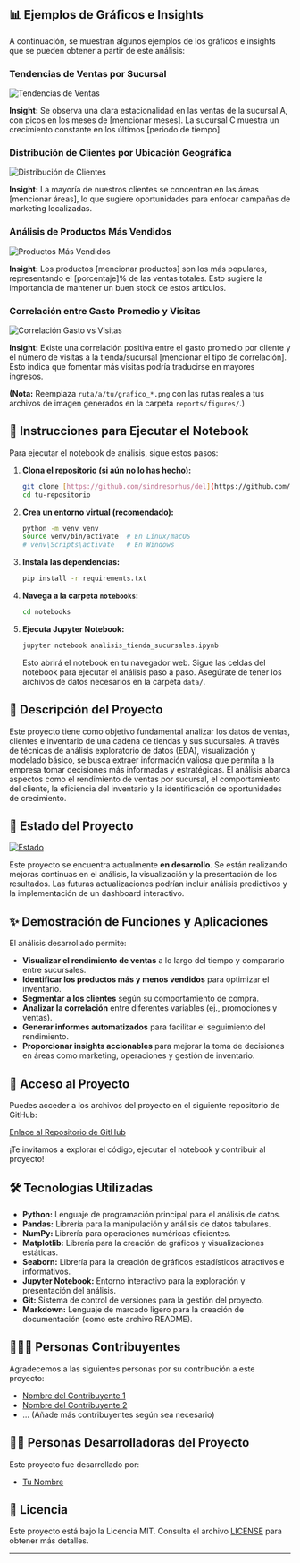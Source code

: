 ## 📊 Ejemplos de Gráficos e Insights

A continuación, se muestran algunos ejemplos de los gráficos e insights que se pueden obtener a partir de este análisis:

### Tendencias de Ventas por Sucursal

![Tendencias de Ventas](ruta/a/tu/grafico_ventas_sucursal.png)

**Insight:** Se observa una clara estacionalidad en las ventas de la sucursal A, con picos en los meses de [mencionar meses]. La sucursal C muestra un crecimiento constante en los últimos [periodo de tiempo].

### Distribución de Clientes por Ubicación Geográfica

![Distribución de Clientes](ruta/a/tu/grafico_distribucion_clientes.png)

**Insight:** La mayoría de nuestros clientes se concentran en las áreas [mencionar áreas], lo que sugiere oportunidades para enfocar campañas de marketing localizadas.

### Análisis de Productos Más Vendidos

![Productos Más Vendidos](ruta/a/tu/grafico_productos_vendidos.png)

**Insight:** Los productos [mencionar productos] son los más populares, representando el [porcentaje]% de las ventas totales. Esto sugiere la importancia de mantener un buen stock de estos artículos.

### Correlación entre Gasto Promedio y Visitas

![Correlación Gasto vs Visitas](ruta/a/tu/grafico_correlacion.png)

**Insight:** Existe una correlación positiva entre el gasto promedio por cliente y el número de visitas a la tienda/sucursal [mencionar el tipo de correlación]. Esto indica que fomentar más visitas podría traducirse en mayores ingresos.

**(Nota:** Reemplaza `ruta/a/tu/grafico_*.png` con las rutas reales a tus archivos de imagen generados en la carpeta `reports/figures/`.)

## 🚀 Instrucciones para Ejecutar el Notebook

Para ejecutar el notebook de análisis, sigue estos pasos:

1.  **Clona el repositorio (si aún no lo has hecho):**
    ```bash
    git clone [https://github.com/sindresorhus/del](https://github.com/sindresorhus/del)
    cd tu-repositorio
    ```

2.  **Crea un entorno virtual (recomendado):**
    ```bash
    python -m venv venv
    source venv/bin/activate  # En Linux/macOS
    # venv\Scripts\activate   # En Windows
    ```

3.  **Instala las dependencias:**
    ```bash
    pip install -r requirements.txt
    ```

4.  **Navega a la carpeta `notebooks`:**
    ```bash
    cd notebooks
    ```

5.  **Ejecuta Jupyter Notebook:**
    ```bash
    jupyter notebook analisis_tienda_sucursales.ipynb
    ```

    Esto abrirá el notebook en tu navegador web. Sigue las celdas del notebook para ejecutar el análisis paso a paso. Asegúrate de tener los archivos de datos necesarios en la carpeta `data/`.

## 📝 Descripción del Proyecto

Este proyecto tiene como objetivo fundamental analizar los datos de ventas, clientes e inventario de una cadena de tiendas y sus sucursales. A través de técnicas de análisis exploratorio de datos (EDA), visualización y modelado básico, se busca extraer información valiosa que permita a la empresa tomar decisiones más informadas y estratégicas. El análisis abarca aspectos como el rendimiento de ventas por sucursal, el comportamiento del cliente, la eficiencia del inventario y la identificación de oportunidades de crecimiento.

## 🚦 Estado del Proyecto

[![Estado](https://img.shields.io/badge/Estado-En%20Desarrollo-yellow)](https://img.shields.io/badge/Estado-En%20Desarrollo-yellow)

Este proyecto se encuentra actualmente **en desarrollo**. Se están realizando mejoras continuas en el análisis, la visualización y la presentación de los resultados. Las futuras actualizaciones podrían incluir análisis predictivos y la implementación de un dashboard interactivo.

## ✨ Demostración de Funciones y Aplicaciones

El análisis desarrollado permite:

- **Visualizar el rendimiento de ventas** a lo largo del tiempo y compararlo entre sucursales.
- **Identificar los productos más y menos vendidos** para optimizar el inventario.
- **Segmentar a los clientes** según su comportamiento de compra.
- **Analizar la correlación** entre diferentes variables (ej., promociones y ventas).
- **Generar informes automatizados** para facilitar el seguimiento del rendimiento.
- **Proporcionar insights accionables** para mejorar la toma de decisiones en áreas como marketing, operaciones y gestión de inventario.

## 🔗 Acceso al Proyecto

Puedes acceder a los archivos del proyecto en el siguiente repositorio de GitHub:

[Enlace al Repositorio de GitHub](https://github.com/tu-usuario/tu-repositorio)

¡Te invitamos a explorar el código, ejecutar el notebook y contribuir al proyecto!

## 🛠️ Tecnologías Utilizadas

- **Python:** Lenguaje de programación principal para el análisis de datos.
- **Pandas:** Librería para la manipulación y análisis de datos tabulares.
- **NumPy:** Librería para operaciones numéricas eficientes.
- **Matplotlib:** Librería para la creación de gráficos y visualizaciones estáticas.
- **Seaborn:** Librería para la creación de gráficos estadísticos atractivos e informativos.
- **Jupyter Notebook:** Entorno interactivo para la exploración y presentación del análisis.
- **Git:** Sistema de control de versiones para la gestión del proyecto.
- **Markdown:** Lenguaje de marcado ligero para la creación de documentación (como este archivo README).

## 🧑‍🤝‍🧑 Personas Contribuyentes

Agradecemos a las siguientes personas por su contribución a este proyecto:

- [Nombre del Contribuyente 1](https://github.com/usuario-contribuyente-1)
- [Nombre del Contribuyente 2](https://github.com/usuario-contribuyente-2)
- ... (Añade más contribuyentes según sea necesario)

## 👨‍💻 Personas Desarrolladoras del Proyecto

Este proyecto fue desarrollado por:

- [Tu Nombre](https://github.com/tu-usuario)

## 📄 Licencia

Este proyecto está bajo la Licencia MIT. Consulta el archivo [LICENSE](LICENSE) para obtener más detalles.

---

